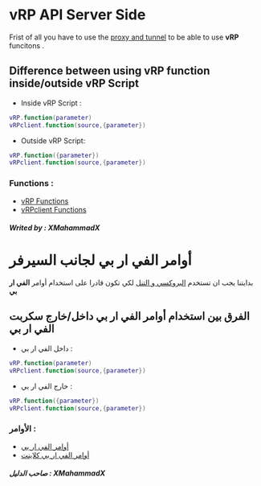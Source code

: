 # vRP API Server Side
Frist of all you have to use the [proxy and tunnel](https://github.com/XMahammadX/Tutorials/blob/master/vRP%20Documentation/Proxy-Tunnel/Server-Side/README.md#use-proxy--tunnel-for-server-side) to be able to use **vRP** funcitons .
## Difference between using vRP function inside/outside vRP Script
* Inside vRP Script :
```lua
vRP.function(parameter)
vRPclient.function(source,{parameter})
```
* Outside vRP Script:
```lua
vRP.function({parameter})
vRPclient.function(source,{parameter})
```
### Functions :
* [vRP Functions](https://github.com/XMahammadX/Tutorials/tree/master/vRP%20Documentation/Server-Side/vRP)
* [vRPclient Functions](https://github.com/XMahammadX/Tutorials/tree/master/vRP%20Documentation/Server-Side/vRPclient)
##### Writed by : XMahammadX
# أوامر الفي ار بي لجانب السيرفر
بدايتنا يجب ان تستخدم [البروكسي و التنل](https://github.com/XMahammadX/Tutorials/blob/master/vRP%20Documentation/Proxy-Tunnel/Server-Side/README.md#%D8%A7%D8%B3%D8%AA%D8%AE%D8%AF%D8%A7%D9%85-%D8%A7%D9%84%D8%A8%D8%B1%D9%88%D9%83%D8%B3%D9%8A-%D9%88%D8%A7%D9%84%D8%AA%D9%86%D9%84-%D9%84%D8%AC%D8%A7%D9%86%D8%A8-%D8%A7%D9%84%D8%B3%D9%8A%D8%B1%D9%81%D8%B1) لكي تكون قادرا على استخدام أوامر **الفي ار بي**

## الفرق بين استخدام أوامر الفي ار بي داخل/خارج سكربت الفي ار بي
* داخل الفي ار بي :
```lua
vRP.function(parameter)
vRPclient.function(source,{parameter})
```
* خارج الفي ار بي :
```lua
vRP.function({parameter})
vRPclient.function(source,{parameter})
```
### الأوامر :
* [أوامر الفي ار بي](https://github.com/XMahammadX/Tutorials/tree/master/vRP%20Documentation/Server-Side/vRP)
* [أوامر الفي ار بي كلاينت](https://github.com/XMahammadX/Tutorials/tree/master/vRP%20Documentation/Server-Side/vRPclient)
##### صاحب الدليل : XMahammadX
